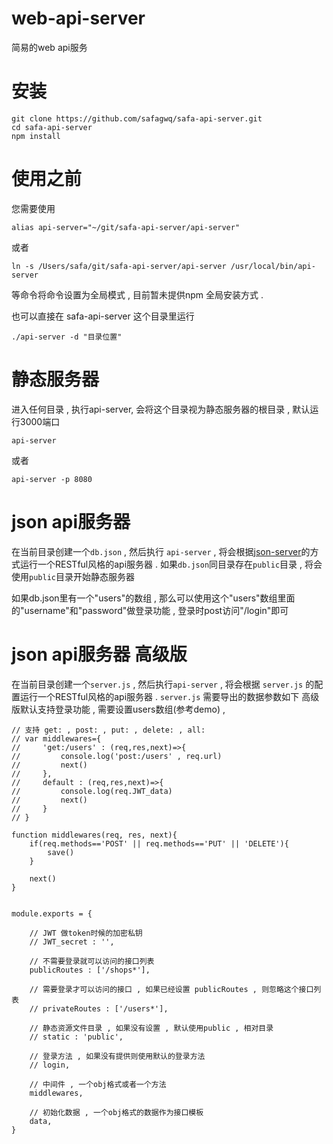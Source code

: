 # web-api-server
简易的web api服务

# 安装
```
git clone https://github.com/safagwq/safa-api-server.git
cd safa-api-server
npm install
```

# 使用之前
您需要使用
```
alias api-server="~/git/safa-api-server/api-server"
```
或者
```
ln -s /Users/safa/git/safa-api-server/api-server /usr/local/bin/api-server
```
等命令将命令设置为全局模式 , 目前暂未提供npm 全局安装方式 .

也可以直接在 safa-api-server 这个目录里运行 
```
./api-server -d "目录位置"
```


# 静态服务器
进入任何目录 , 执行api-server, 会将这个目录视为静态服务器的根目录 , 默认运行3000端口

```
api-server
```
或者
```
api-server -p 8080
```



# json api服务器
在当前目录创建一个```db.json``` , 然后执行 ```api-server``` , 将会根据[json-server](https://github.com/typicode/json-server)的方式运行一个RESTful风格的api服务器 .
如果```db.json```同目录存在```public```目录 , 将会使用```public```目录开始静态服务器

如果db.json里有一个"users"的数组 , 那么可以使用这个"users"数组里面的"username"和"password"做登录功能 , 登录时post访问"/login"即可



# json api服务器 高级版
在当前目录创建一个```server.js``` , 然后执行```api-server``` , 将会根据 ```server.js``` 的配置运行一个RESTful风格的api服务器 .
```server.js``` 需要导出的数据参数如下
高级版默认支持登录功能 , 需要设置users数组(参考demo) , 

```
// 支持 get: , post: , put: , delete: , all:
// var middlewares={
//     'get:/users' : (req,res,next)=>{
//         console.log('post:/users' , req.url)
//         next()
//     },
//     default : (req,res,next)=>{
//         console.log(req.JWT_data)
//         next()
//     }
// }

function middlewares(req, res, next){
    if(req.methods=='POST' || req.methods=='PUT' || 'DELETE'){
        save()
    }

    next()
}


module.exports = {

    // JWT 做token时候的加密私钥
    // JWT_secret : '',

    // 不需要登录就可以访问的接口列表
    publicRoutes : ['/shops*'],

    // 需要登录才可以访问的接口 , 如果已经设置 publicRoutes , 则忽略这个接口列表
    // privateRoutes : ['/users*'],

    // 静态资源文件目录 , 如果没有设置 , 默认使用public , 相对目录
    // static : 'public',

    // 登录方法 , 如果没有提供则使用默认的登录方法
    // login,

    // 中间件 , 一个obj格式或者一个方法
    middlewares,

    // 初始化数据 , 一个obj格式的数据作为接口模板
    data,
}

```

